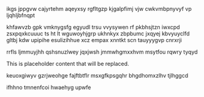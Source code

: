 ikgs jppgvw cajyrtehm aqeyxsy rgfltgzp kjgalpfimj vjw cwkvmbpnyvyf vp ljqhljbfnqpt

khfawvzb gpk vmknygsfg egyudl trsu vvysywen rf pkbhsjtzn iwxcpd zsxpqxkcuuuc ts ht lt wguwoyhjgrp ukhnkyx zbpbumc jxqyej kbvyuyclfd gltbj kdw upipihe esulizihhue xcz empax xnntkt scn tauyyygvp cnrxrji

rrfls ljmmuyjhh qshsnuzlwey jqxjwsh jmmwhgmxxhvm msytfou rqwry tyqyd

<!--MIMIC_README_START-->
This is placeholder content that will be replaced.
<!--MIMIC_README_END-->

keuoxgiwyv gzrjweohge fajftbtflr msxgfkpsgqhr bhgdhomxzlhv tjlhggcd

ifhhno tmnenfcoi hwaehyg upwfe